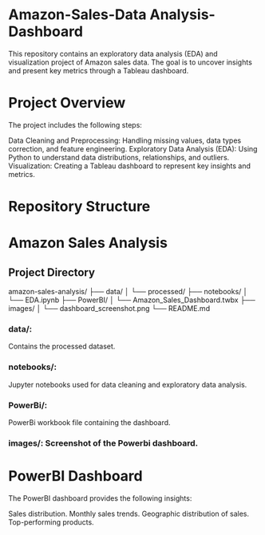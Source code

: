 # Amazon-Sales-Data Analysis-Dashboard

This repository contains an exploratory data analysis (EDA) and visualization project of Amazon sales data. The goal is to uncover insights and present key metrics through a Tableau dashboard.

# Project Overview
The project includes the following steps:

Data Cleaning and Preprocessing: Handling missing values, data types correction, and feature engineering.
Exploratory Data Analysis (EDA): Using Python to understand data distributions, relationships, and outliers.
Visualization: Creating a Tableau dashboard to represent key insights and metrics.

# Repository Structure

# Amazon Sales Analysis

## Project Directory

   amazon-sales-analysis/
├── data/
│   └── processed/
├── notebooks/
│   └── EDA.ipynb
├── PowerBI/
│   └── Amazon_Sales_Dashboard.twbx
├── images/
│   └── dashboard_screenshot.png
└── README.md




### data/: 
Contains the processed dataset.

### notebooks/: 
Jupyter notebooks used for data cleaning and exploratory data analysis.

### PowerBi/: 
PowerBi workbook file containing the dashboard.

### images/: Screenshot of the Powerbi dashboard.


# PowerBI Dashboard
The PowerBI dashboard provides the following insights:

Sales distribution.
Monthly sales trends.
Geographic distribution of sales.
Top-performing products.
